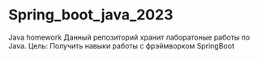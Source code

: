 # Spring_boot_java_2023
Java homework
Данный репозиторий хранит лаборатоные работы по Java. Цель: Получить навыки работы с фрэймворком SpringBoot
